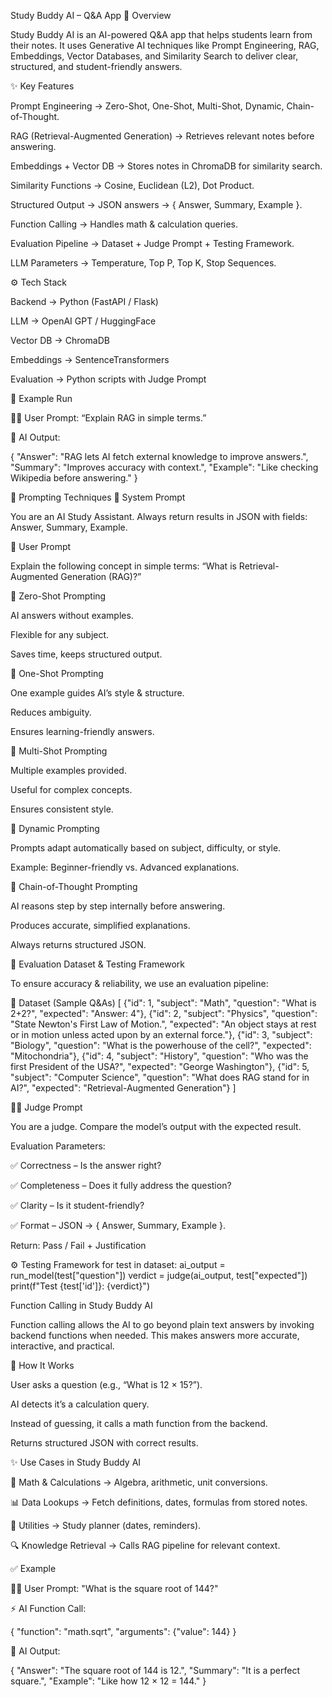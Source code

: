 Study Buddy AI – Q&A App
🚀 Overview

Study Buddy AI is an AI-powered Q&A app that helps students learn from their notes.
It uses Generative AI techniques like Prompt Engineering, RAG, Embeddings, Vector Databases, and Similarity Search to deliver clear, structured, and student-friendly answers.

✨ Key Features

Prompt Engineering → Zero-Shot, One-Shot, Multi-Shot, Dynamic, Chain-of-Thought.

RAG (Retrieval-Augmented Generation) → Retrieves relevant notes before answering.

Embeddings + Vector DB → Stores notes in ChromaDB for similarity search.

Similarity Functions → Cosine, Euclidean (L2), Dot Product.

Structured Output → JSON answers → { Answer, Summary, Example }.

Function Calling → Handles math & calculation queries.

Evaluation Pipeline → Dataset + Judge Prompt + Testing Framework.

LLM Parameters → Temperature, Top P, Top K, Stop Sequences.

⚙️ Tech Stack

Backend → Python (FastAPI / Flask)

LLM → OpenAI GPT / HuggingFace

Vector DB → ChromaDB

Embeddings → SentenceTransformers

Evaluation → Python scripts with Judge Prompt

🧪 Example Run

👩‍🎓 User Prompt:
“Explain RAG in simple terms.”

📘 AI Output:

{
  "Answer": "RAG lets AI fetch external knowledge to improve answers.",
  "Summary": "Improves accuracy with context.",
  "Example": "Like checking Wikipedia before answering."
}

🎯 Prompting Techniques
🔹 System Prompt

You are an AI Study Assistant. Always return results in JSON with fields: Answer, Summary, Example.

🔹 User Prompt

Explain the following concept in simple terms:
“What is Retrieval-Augmented Generation (RAG)?”

📌 Zero-Shot Prompting

AI answers without examples.

Flexible for any subject.

Saves time, keeps structured output.

📌 One-Shot Prompting

One example guides AI’s style & structure.

Reduces ambiguity.

Ensures learning-friendly answers.

📌 Multi-Shot Prompting

Multiple examples provided.

Useful for complex concepts.

Ensures consistent style.

📌 Dynamic Prompting

Prompts adapt automatically based on subject, difficulty, or style.

Example: Beginner-friendly vs. Advanced explanations.

📌 Chain-of-Thought Prompting

AI reasons step by step internally before answering.

Produces accurate, simplified explanations.

Always returns structured JSON.

🧪 Evaluation Dataset & Testing Framework

To ensure accuracy & reliability, we use an evaluation pipeline:

📂 Dataset (Sample Q&As)
[
  {"id": 1, "subject": "Math", "question": "What is 2+2?", "expected": "Answer: 4"},
  {"id": 2, "subject": "Physics", "question": "State Newton's First Law of Motion.", "expected": "An object stays at rest or in motion unless acted upon by an external force."},
  {"id": 3, "subject": "Biology", "question": "What is the powerhouse of the cell?", "expected": "Mitochondria"},
  {"id": 4, "subject": "History", "question": "Who was the first President of the USA?", "expected": "George Washington"},
  {"id": 5, "subject": "Computer Science", "question": "What does RAG stand for in AI?", "expected": "Retrieval-Augmented Generation"}
]

🧑‍⚖️ Judge Prompt

You are a judge. Compare the model’s output with the expected result.

Evaluation Parameters:

✅ Correctness – Is the answer right?

✅ Completeness – Does it fully address the question?

✅ Clarity – Is it student-friendly?

✅ Format – JSON → { Answer, Summary, Example }.

Return: Pass / Fail + Justification

⚙️ Testing Framework
for test in dataset:
    ai_output = run_model(test["question"])
    verdict = judge(ai_output, test["expected"])
    print(f"Test {test['id']}: {verdict}")



Function Calling in Study Buddy AI

Function calling allows the AI to go beyond plain text answers by invoking backend functions when needed.
This makes answers more accurate, interactive, and practical.

📌 How It Works

User asks a question (e.g., “What is 12 × 15?”).

AI detects it’s a calculation query.

Instead of guessing, it calls a math function from the backend.

Returns structured JSON with correct results.

✨ Use Cases in Study Buddy AI

🧮 Math & Calculations → Algebra, arithmetic, unit conversions.

📊 Data Lookups → Fetch definitions, dates, formulas from stored notes.

📅 Utilities → Study planner (dates, reminders).

🔍 Knowledge Retrieval → Calls RAG pipeline for relevant context.

✅ Example

👩‍🎓 User Prompt:
"What is the square root of 144?"

⚡ AI Function Call:

{
  "function": "math.sqrt",
  "arguments": {"value": 144}
}


📘 AI Output:

{
  "Answer": "The square root of 144 is 12.",
  "Summary": "It is a perfect square.",
  "Example": "Like how 12 × 12 = 144."
}
 
